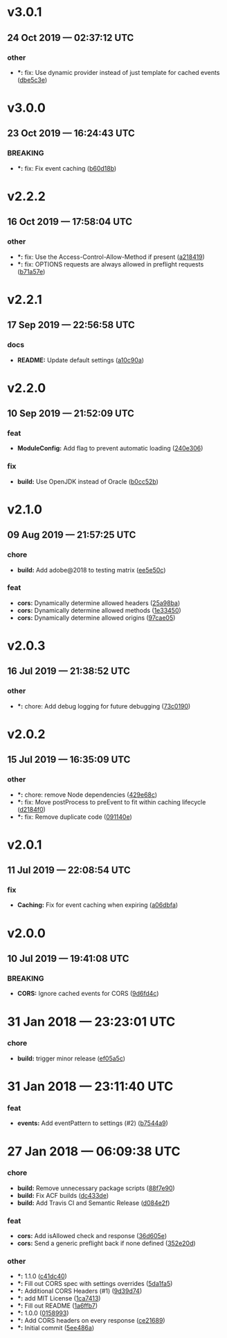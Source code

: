 # v3.0.1
## 24 Oct 2019 — 02:37:12 UTC

### other

+ __\*:__ fix: Use dynamic provider instead of just template for cached events
 ([dbe5c3e](https://github.com/elpete/cors/commit/dbe5c3e3c8f4a9b7625005fe3d2473f1d20c317d))


# v3.0.0
## 23 Oct 2019 — 16:24:43 UTC

### BREAKING

+ __\*:__ fix: Fix event caching ([b60d18b](https://github.com/elpete/cors/commit/b60d18be53c11588a797fba99555cc808893d49e))


# v2.2.2
## 16 Oct 2019 — 17:58:04 UTC

### other

+ __\*:__ fix: Use the Access-Control-Allow-Method if present ([a218419](https://github.com/elpete/cors/commit/a21841990cabf68749e22db5c1833d8df1e4c57b))
+ __\*:__ fix: OPTIONS requests are always allowed in preflight requests ([b71a57e](https://github.com/elpete/cors/commit/b71a57e1eedf3306186c37b53c25b4763e3216d5))


# v2.2.1
## 17 Sep 2019 — 22:56:58 UTC

### docs

+ __README:__ Update default settings
 ([a10c90a](https://github.com/elpete/cors/commit/a10c90a51705942f7ff1e59a7f809ed0fd11ce52))


# v2.2.0
## 10 Sep 2019 — 21:52:09 UTC

### feat

+ __ModuleConfig:__ Add flag to prevent automatic loading ([240e306](https://github.com/elpete/cors/commit/240e3060da8d03ececcf58e550b2c39237a2f489))

### fix

+ __build:__ Use OpenJDK instead of Oracle
 ([b0cc52b](https://github.com/elpete/cors/commit/b0cc52b212666648b5c0cfa29403854eb0abd0e4))


# v2.1.0
## 09 Aug 2019 — 21:57:25 UTC

### chore

+ __build:__ Add adobe@2018 to testing matrix
 ([ee5e50c](https://github.com/elpete/cors/commit/ee5e50ce9fbd7b326b9df4e1d2c20b45ebd2c73f))

### feat

+ __cors:__ Dynamically determine allowed headers
 ([25a98ba](https://github.com/elpete/cors/commit/25a98ba7eb1cb8f89170fa1e4a5a65b49db02f24))
+ __cors:__ Dynamically determine allowed methods
 ([1e33450](https://github.com/elpete/cors/commit/1e33450725cf49fcd8ffb0c9b6258a6097374d8d))
+ __cors:__ Dynamically determine allowed origins
 ([97cae05](https://github.com/elpete/cors/commit/97cae0531f64f57cd9ad7c66389d546f44bea0a1))


# v2.0.3
## 16 Jul 2019 — 21:38:52 UTC

### other

+ __\*:__ chore: Add debug logging for future debugging
 ([73c0190](https://github.com/elpete/cors/commit/73c01905baaddda0a04adebc2a2e61433564a735))


# v2.0.2
## 15 Jul 2019 — 16:35:09 UTC

### other

+ __\*:__ chore: remove Node dependencies
 ([429e68c](https://github.com/elpete/cors/commit/429e68cdcbd92a6228cd95367f9d42bd9b3d3253))
+ __\*:__ fix: Move postProcess to preEvent to fit within caching lifecycle
 ([d2184f0](https://github.com/elpete/cors/commit/d2184f01755e37d431b5f3a5c637595b41a5a04a))
+ __\*:__ fix: Remove duplicate code
 ([091140e](https://github.com/elpete/cors/commit/091140eb50388c0d1a89910ec88d9354885727bf))


# v2.0.1
## 11 Jul 2019 — 22:08:54 UTC

### fix

+ __Caching:__ Fix for event caching when expiring
 ([a06dbfa](https://github.com/elpete/cors/commit/a06dbfac07879d45de5f1bea2fc9174977fca9b8))


# v2.0.0
## 10 Jul 2019 — 19:41:08 UTC

### BREAKING

+ __CORS:__ Ignore cached events for CORS ([9d6fd4c](https://github.com/elpete/cors/commit/9d6fd4cb6c6c82dfd957f9b4007dc3fccb642acc))


# 31 Jan 2018 — 23:23:01 UTC

### chore

+ __build:__ trigger minor release ([ef05a5c](https://github.com/elpete/cors/commit/ef05a5c2fe6440716aee12fc99421d6a1953dc70))


# 31 Jan 2018 — 23:11:40 UTC

### feat

+ __events:__ Add eventPattern to settings (#2) ([b7544a9](https://github.com/elpete/cors/commit/b7544a90c59ebb372fd3201dfabd7ff610b8d859))


# 27 Jan 2018 — 06:09:38 UTC

### chore

+ __build:__ Remove unnecessary package scripts ([88f7e90](https://github.com/elpete/cors/commit/88f7e908914d93c8c638dd7df775c33470fb20dc))
+ __build:__ Fix ACF builds ([dc433de](https://github.com/elpete/cors/commit/dc433de2e35269978fc578685f3a58b0b08c79c0))
+ __build:__ Add Travis CI and Semantic Release ([d084e2f](https://github.com/elpete/cors/commit/d084e2f60f50d1aebd646d3a078c4e04d304138f))

### feat

+ __cors:__ Add isAllowed check and response ([36d605e](https://github.com/elpete/cors/commit/36d605e1fd211c7d45714221a801df34b2f7909b))
+ __cors:__ Send a generic preflight back if none defined ([352e20d](https://github.com/elpete/cors/commit/352e20d85ee947722e18c38d8f22cebea890ddaf))

### other

+ __\*:__ 1.1.0 ([c41dc40](https://github.com/elpete/cors/commit/c41dc405bd441d06012da4a4d474164f226f82f7))
+ __\*:__ Fill out CORS spec with settings overrides ([5da1fa5](https://github.com/elpete/cors/commit/5da1fa50c9077029fb0293277a06631e681f468e))
+ __\*:__ Additional CORS Headers (#1) ([9d39d74](https://github.com/elpete/cors/commit/9d39d74fcf61da59071cdacff049631749991368))
+ __\*:__ add MIT License ([1ca7413](https://github.com/elpete/cors/commit/1ca741301753bd37d4aa027a3c87c321feb90f69))
+ __\*:__ Fill out README ([1a6ffb7](https://github.com/elpete/cors/commit/1a6ffb74c5f7d2f96ef69845ff96fb355bd836bd))
+ __\*:__ 1.0.0 ([0158993](https://github.com/elpete/cors/commit/01589935f1d9bd467475a9af4bd8b7dfd80b4bdb))
+ __\*:__ Add CORS headers on every response ([ce21689](https://github.com/elpete/cors/commit/ce21689688cdc844f0f5fdffa48db995a0e905f9))
+ __\*:__ Initial commit ([5ee486a](https://github.com/elpete/cors/commit/5ee486a93d9fc28ef55c7b01429f8bde67cedd76))
